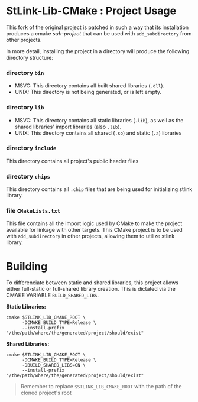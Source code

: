# StLink-Lib-CMake : Project Usage

This fork of the original project is patched in such a way that its installation produces a 
cmake _sub-project_ that can be used with `add_subdirectory` from other projects. 

In more detail, installing the project in a directory will produce the following directory structure:


### directory `bin`

- MSVC: This directory contains all built shared libraries (`.dll`).
- UNIX: This directory is not being generated, or is left empty.

### directory `lib`

- MSVC: This directory contains all static libraries (`.lib`), as well as the shared libraries' import libraries (also `.lib`).
- UNIX: This directory contains all shared (`.so`) and static (`.a`) libraries

### directory `include`

This directory contains all project's public header files

### directory `chips`

This directory contains all `.chip` files that are being used for initializing stlink library.

### file `CMakeLists.txt`

This file contains all the import logic used by CMake to make the project available for linkage with other targets.
This CMake project is to be used with `add_subdirectory` in other projects, allowing them to utilize stlink library.

# Building

To differenciate between static and shared libraries, this project allows either full-static or full-shared library creation.
This is dictated via the CMAKE VARIABLE `BUILD_SHARED_LIBS`.

**Static Libraries:**
```shell
cmake $STLINK_LIB_CMAKE_ROOT \
      -DCMAKE_BUILD_TYPE=Release \
      --install-prefix "/the/path/where/the/generated/project/should/exist"

```

**Shared Libraries:**
```shell
cmake $STLINK_LIB_CMAKE_ROOT \
      -DCMAKE_BUILD_TYPE=Release \
      -DBUILD_SHARED_LIBS=ON \
      --install-prefix "/the/path/where/the/generated/project/should/exist"
```

> Remember to replace `$STLINK_LIB_CMAKE_ROOT` with the path of the cloned project's root
